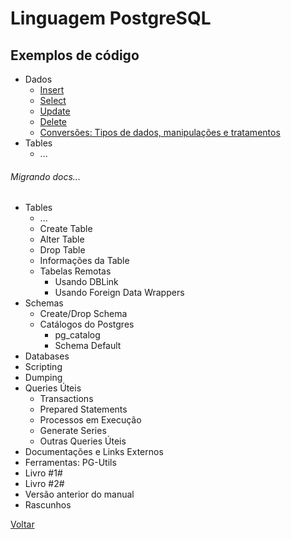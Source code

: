 # Linguagem PostgreSQL

## Exemplos de código

- Dados
  - [Insert](./insert)
  - [Select](./select)
  - [Update](./update)
  - [Delete](./delete)
  - [Conversões: Tipos de dados, manipulações e tratamentos](./conversoes)
- Tables
  - ...

###### Migrando docs...

- Tables
  - ...
  - Create Table
  - Alter Table
  - Drop Table
  - Informações da Table
  - Tabelas Remotas
    - Usando DBLink
    - Usando Foreign Data Wrappers
- Schemas
  - Create/Drop Schema
  - Catálogos do Postgres
    - pg_catalog
    - Schema Default
- Databases
- Scripting
- Dumping
- Queries Úteis
  - Transactions
  - Prepared Statements
  - Processos em Execução
  - Generate Series
  - Outras Queries Úteis
- Documentações e Links Externos
- Ferramentas: PG-Utils
- Livro #1#
- Livro #2#
- Versão anterior do manual
- Rascunhos


[Voltar](../)

